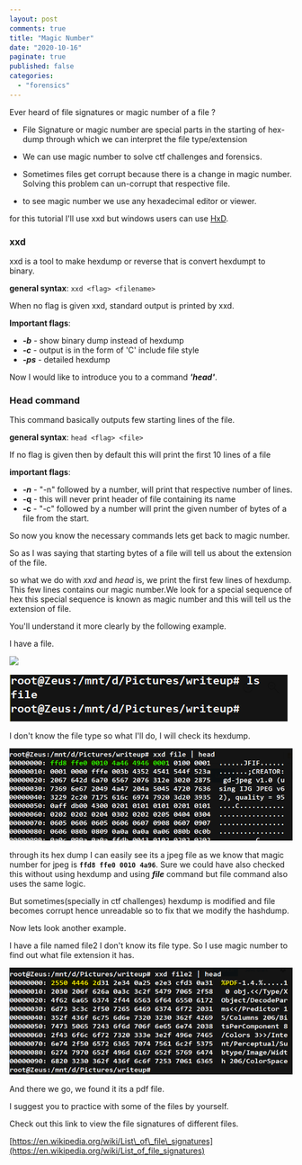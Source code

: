 ```yaml
---
layout: post
comments: true
title: "Magic Number"
date: "2020-10-16"
paginate: true
published: false
categories: 
  - "forensics"
---
```


Ever heard of file signatures or magic number of a file ?

- File Signature or magic number are special parts in the starting of hex-dump through which we can interpret the file type/extension

- We can use magic number to solve ctf challenges and forensics.

- Sometimes files get corrupt because there is a change in magic number. Solving this problem can un-corrupt that respective file.

- to see magic number we use any hexadecimal editor or viewer.

for this tutorial I'll use xxd but windows users can use [HxD](https://mh-nexus.de/en/hxd/).

### xxd

xxd is a tool to make hexdump or reverse that is convert hexdumpt to binary.

**general syntax**: `xxd <flag> <filename>`

When no flag is given xxd, standard output is printed by xxd.

**Important flags**:

- **_\-b_** - show binary dump instead of hexdump
- **_\-c_** - output is in the form of 'C' include file style
- **_\-ps_** - detailed hexdump

Now I would like to introduce you to a command **_'head'_**.

### Head command

This command basically outputs few starting lines of the file.

**general syntax**: `head <flag> <file>`

If no flag is given then by default this will print the first 10 lines of a file

**important flags**:

- **_\-n_** <num> - "-n" followed by a number, will print that respective number of lines.
- **\-q** - this will never print header of file containing its name
- **\-c** <num>- "-c" followed by a number will print the given number of bytes of a file from the start.

So now you know the necessary commands lets get back to magic number.

So as I was saying that starting bytes of a file will tell us about the extension of the file.

so what we do with _xxd_ and _head_ is, we print the first few lines of hexdump. This few lines contains our magic number.We look for a special sequence of hex this special sequence is known as magic number and this will tell us the extension of file.

You'll understand it more clearly by the following example.

I have a file.

![](https://hackolympus.files.wordpress.com/2020/11/image-3.png?w=495)

<img src="/images/magic-number/image-3.png">

I don't know the file type so what I'll do, I will check its hexdump.

<img src="/images/magic-number/image-5.png">

through its hex dump I can easily see its a jpeg file as we know that magic number for jpeg is **`ffd8 ffe0 0010 4a96`**. Sure we could have also checked this without using hexdump and using _**file**_ command but file command also uses the same logic.

But sometimes(specially in ctf challenges) hexdump is modified and file becomes corrupt hence unreadable so to fix that we modify the hashdump.

Now lets look another example.

I have a file named file2 I don't know its file type. So I use magic number to find out what file extension it has.

<img src="/images/magic-number/image-7.png">

And there we go, we found it its a pdf file.

I suggest you to practice with some of the files by yourself.

Check out this link to view the file signatures of different files.

[https://en.wikipedia.org/wiki/List\_of\_file\_signatures](https://en.wikipedia.org/wiki/List_of_file_signatures)
